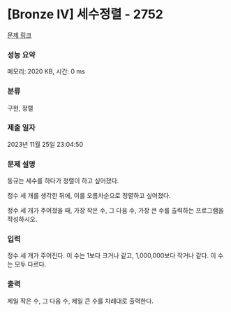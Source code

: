 # [Bronze IV] 세수정렬 - 2752 

[문제 링크](https://www.acmicpc.net/problem/2752) 

### 성능 요약

메모리: 2020 KB, 시간: 0 ms

### 분류

구현, 정렬

### 제출 일자

2023년 11월 25일 23:04:50

### 문제 설명

<p>동규는 세수를 하다가 정렬이 하고 싶어졌다.</p>

<p>정수 세 개를 생각한 뒤에, 이를 오름차순으로 정렬하고 싶어졌다.</p>

<p>정수 세 개가 주어졌을 때, 가장 작은 수, 그 다음 수, 가장 큰 수를 출력하는 프로그램을 작성하시오.</p>

### 입력 

 <p>정수 세 개가 주어진다. 이 수는 1보다 크거나 같고, 1,000,000보다 작거나 같다. 이 수는 모두 다르다.</p>

### 출력 

 <p>제일 작은 수, 그 다음 수, 제일 큰 수를 차례대로 출력한다.</p>

